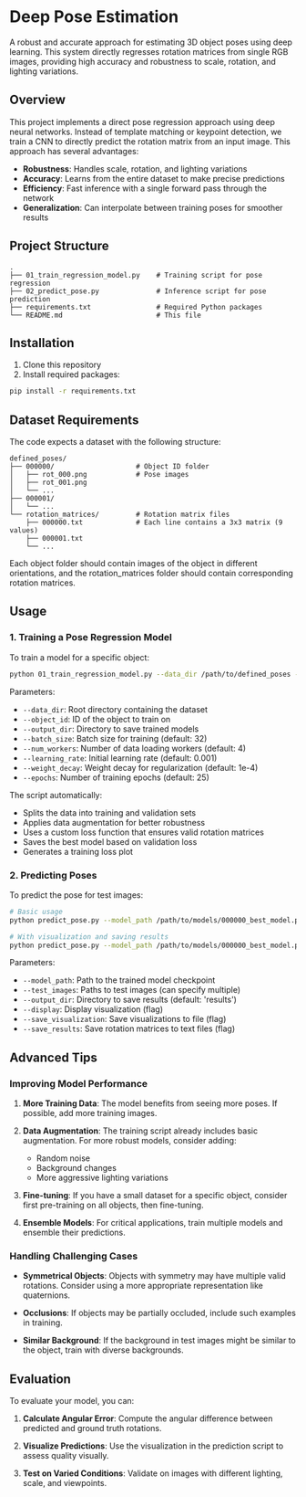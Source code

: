 # Deep Pose Estimation

A robust and accurate approach for estimating 3D object poses using deep learning. This system directly regresses rotation matrices from single RGB images, providing high accuracy and robustness to scale, rotation, and lighting variations.

## Overview

This project implements a direct pose regression approach using deep neural networks. Instead of template matching or keypoint detection, we train a CNN to directly predict the rotation matrix from an input image. This approach has several advantages:

- **Robustness**: Handles scale, rotation, and lighting variations
- **Accuracy**: Learns from the entire dataset to make precise predictions
- **Efficiency**: Fast inference with a single forward pass through the network
- **Generalization**: Can interpolate between training poses for smoother results

## Project Structure

```
.
├── 01_train_regression_model.py    # Training script for pose regression
├── 02_predict_pose.py              # Inference script for pose prediction
├── requirements.txt                # Required Python packages
└── README.md                       # This file
```

## Installation

1. Clone this repository
2. Install required packages:

```bash
pip install -r requirements.txt
```

## Dataset Requirements

The code expects a dataset with the following structure:

```
defined_poses/
├── 000000/                    # Object ID folder
│   ├── rot_000.png            # Pose images
│   ├── rot_001.png
│   └── ...
├── 000001/
│   └── ...
└── rotation_matrices/         # Rotation matrix files
    ├── 000000.txt             # Each line contains a 3x3 matrix (9 values)
    ├── 000001.txt
    └── ...
```

Each object folder should contain images of the object in different orientations, and the rotation_matrices folder should contain corresponding rotation matrices.

## Usage

### 1. Training a Pose Regression Model

To train a model for a specific object:

```bash
python 01_train_regression_model.py --data_dir /path/to/defined_poses --object_id 000000 --output_dir /path/to/models
```

Parameters:
- `--data_dir`: Root directory containing the dataset
- `--object_id`: ID of the object to train on
- `--output_dir`: Directory to save trained models
- `--batch_size`: Batch size for training (default: 32)
- `--num_workers`: Number of data loading workers (default: 4)
- `--learning_rate`: Initial learning rate (default: 0.001)
- `--weight_decay`: Weight decay for regularization (default: 1e-4)
- `--epochs`: Number of training epochs (default: 25)

The script automatically:
- Splits the data into training and validation sets
- Applies data augmentation for better robustness
- Uses a custom loss function that ensures valid rotation matrices
- Saves the best model based on validation loss
- Generates a training loss plot

### 2. Predicting Poses

To predict the pose for test images:

```bash
# Basic usage
python predict_pose.py --model_path /path/to/models/000000_best_model.pth --test_images /path/to/test_image.png

# With visualization and saving results
python predict_pose.py --model_path /path/to/models/000000_best_model.pth --test_images /path/to/test_image1.png /path/to/test_image2.png --display --save_visualization --save_results
```

Parameters:
- `--model_path`: Path to the trained model checkpoint
- `--test_images`: Paths to test images (can specify multiple)
- `--output_dir`: Directory to save results (default: 'results')
- `--display`: Display visualization (flag)
- `--save_visualization`: Save visualizations to file (flag)
- `--save_results`: Save rotation matrices to text files (flag)

## Advanced Tips

### Improving Model Performance

1. **More Training Data**: The model benefits from seeing more poses. If possible, add more training images.

2. **Data Augmentation**: The training script already includes basic augmentation. For more robust models, consider adding:
   - Random noise
   - Background changes
   - More aggressive lighting variations

3. **Fine-tuning**: If you have a small dataset for a specific object, consider first pre-training on all objects, then fine-tuning.

4. **Ensemble Models**: For critical applications, train multiple models and ensemble their predictions.

### Handling Challenging Cases

- **Symmetrical Objects**: Objects with symmetry may have multiple valid rotations. Consider using a more appropriate representation like quaternions.

- **Occlusions**: If objects may be partially occluded, include such examples in training.

- **Similar Background**: If the background in test images might be similar to the object, train with diverse backgrounds.

## Evaluation

To evaluate your model, you can:

1. **Calculate Angular Error**: Compute the angular difference between predicted and ground truth rotations.

2. **Visualize Predictions**: Use the visualization in the prediction script to assess quality visually.

3. **Test on Varied Conditions**: Validate on images with different lighting, scale, and viewpoints.